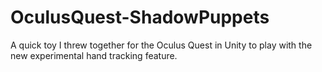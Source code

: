 # OculusQuest-ShadowPuppets
A quick toy I threw together for the Oculus Quest in Unity to play with the new experimental hand tracking feature.
